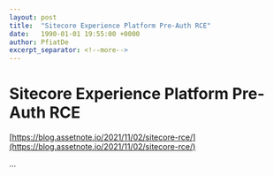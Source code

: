```yaml
---
layout: post
title:  "Sitecore Experience Platform Pre-Auth RCE"
date:   1990-01-01 19:55:00 +0000
author: PfiatDe
excerpt_separator: <!--more-->
---
```


# Sitecore Experience Platform Pre-Auth RCE
[https://blog.assetnote.io/2021/11/02/sitecore-rce/](https://blog.assetnote.io/2021/11/02/sitecore-rce/)

...
<!--more-->
